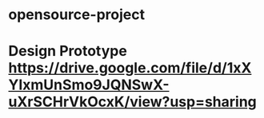 # opensource-project

# Design Prototype https://drive.google.com/file/d/1xXYIxmUnSmo9JQNSwX-uXrSCHrVkOcxK/view?usp=sharing
